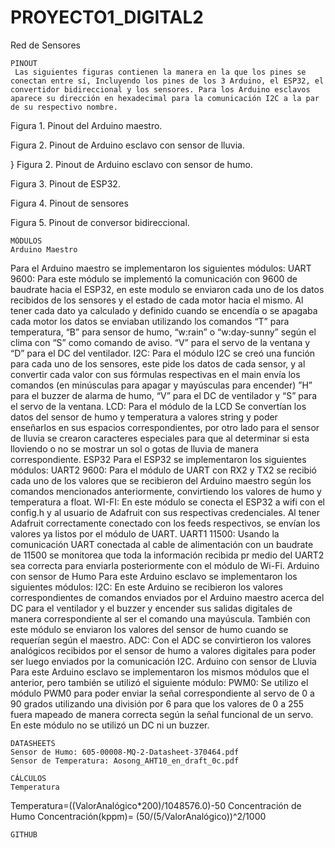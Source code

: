 # PROYECTO1_DIGITAL2
Red de Sensores

	PINOUT
     Las siguientes figuras contienen la manera en la que los pines se conectan entre sí, Incluyendo los pines de los 3 Arduino, el ESP32, el convertidor bidireccional y los sensores. Para los Arduino esclavos aparece su dirección en hexadecimal para la comunicación I2C a la par de su respectivo nombre.

 
Figura 1. Pinout del Arduino maestro.







 
Figura 2. Pinout de Arduino esclavo con sensor de lluvia.

 }
Figura 2. Pinout de Arduino esclavo con sensor de humo.

 
Figura 3. Pinout de ESP32.

 
Figura 4. Pinout de sensores

 
Figura 5. Pinout de conversor bidireccional.

	MÓDULOS
	Arduino Maestro
Para el Arduino maestro se implementaron los siguientes módulos:
	UART 9600: Para este módulo se implementó la comunicación con 9600 de baudrate hacia el ESP32, en este modulo se enviaron cada uno de los datos recibidos de los sensores y el estado de cada motor hacia el mismo. Al tener cada dato ya calculado y definido cuando se encendía o se apagaba cada motor los datos se enviaban utilizando los comandos “T” para temperatura, “B” para sensor de humo, “w:rain” o “w:day-sunny” según el clima con “S” como comando de aviso. “V” para el servo de la ventana y “D” para el DC del ventilador.
	I2C: Para el módulo I2C se creó una función para cada uno de los sensores, este pide los datos de cada sensor, y al convertir cada valor con sus fórmulas respectivas en el main envía los comandos (en minúsculas para apagar y mayúsculas para encender) ”H” para el buzzer de alarma de humo, “V” para el DC de ventilador y “S” para el servo de la ventana.
	LCD: Para el módulo de la LCD Se convertían los datos del sensor de humo y temperatura a valores string y poder enseñarlos en sus espacios correspondientes, por otro lado para el sensor de lluvia se crearon caracteres especiales para que al determinar si esta lloviendo o no se mostrar un sol o gotas de lluvia de manera correspondiente.
	ESP32
Para el ESP32 se implementaron los siguientes módulos:
	UART2 9600: Para el módulo de UART con RX2 y TX2 se recibió cada uno de los valores que se recibieron del Arduino maestro según los comandos mencionados anteriormente, convirtiendo los valores de humo y temperatura a float.
	WI-FI: En este módulo se conecta el ESP32 a wifi con el config.h y al usuario de Adafruit con sus respectivas credenciales. Al tener Adafruit correctamente conectado con los feeds respectivos, se envían los valores ya listos por el módulo de UART.
	UART1 11500: Usando la comunicación UART conectada al cable de alimentación con un baudrate de 11500 se monitorea que toda la información recibida pr medio del UART2 sea correcta para enviarla posteriormente con el módulo de Wi-Fi.
	Arduino con sensor de Humo
Para este Arduino esclavo se implementaron los siguientes módulos:
	I2C: En este Arduino se recibieron los valores correspondientes de comandos enviados por el Arduino maestro acerca del DC para el ventilador y el buzzer y encender sus salidas digitales de manera correspondiente al ser el comando una mayúscula. También con este módulo se enviaron los valores del sensor de humo cuando se requerían según el maestro.
	ADC: Con el ADC se convirtieron los valores analógicos recibidos por el sensor de humo a valores digitales para poder ser luego enviados por la comunicación I2C.
	Arduino con sensor de Lluvia
Para este Arduino esclavo se implementaron los mismos módulos que el anterior, pero también se utilizó el siguiente módulo:
	PWM0: Se utilizo el módulo PWM0 para poder enviar la señal correspondiente al servo de 0 a 90 grados utilizando una división por 6 para que los valores de 0 a 255 fuera mapeado de manera correcta según la señal funcional de un servo. En este módulo no se utilizó un DC ni un buzzer.

	DATASHEETS
	Sensor de Humo: 605-00008-MQ-2-Datasheet-370464.pdf
	Sensor de Temperatura: Aosong_AHT10_en_draft_0c.pdf

	CÁLCULOS
	Temperatura
Temperatura=((ValorAnalógico*200)/1048576.0)-50
	Concentración de Humo
Concentración(kppm)=  (50/(5/ValorAnalógico))^2/1000

	GITHUB
